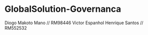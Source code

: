 # GlobalSolution-Governanca

Diogo Makoto Mano // RM98446
Victor Espanhol Henrique Santos // RM552532
